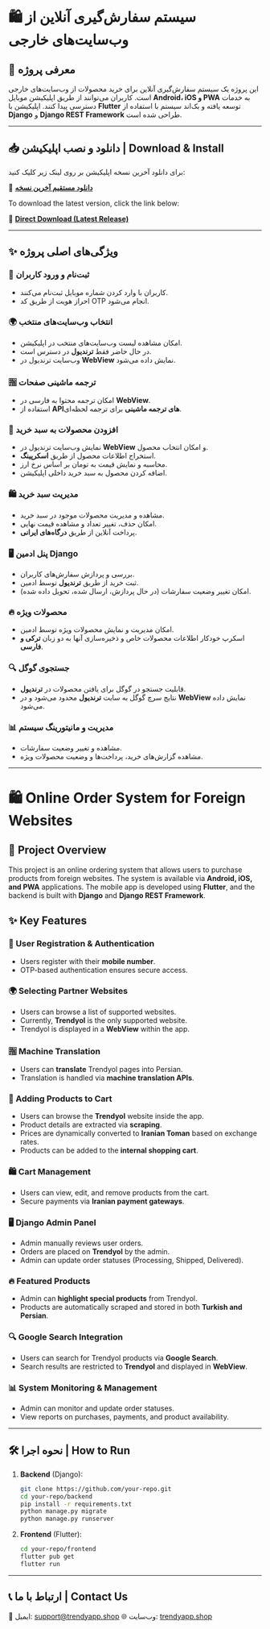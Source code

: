 # 🛍️ سیستم سفارش‌گیری آنلاین از وب‌سایت‌های خارجی

## 📌 معرفی پروژه
این پروژه یک سیستم سفارش‌گیری آنلاین برای خرید محصولات از وب‌سایت‌های خارجی است. کاربران می‌توانند از طریق اپلیکیشن موبایل **Android، iOS و PWA** به خدمات دسترسی پیدا کنند. اپلیکیشن با **Flutter** توسعه یافته و بک‌اند سیستم با استفاده از **Django** و **Django REST Framework** طراحی شده است.

--- 
## 📥 دانلود و نصب اپلیکیشن | Download & Install

برای دانلود آخرین نسخه اپلیکیشن بر روی لینک زیر کلیک کنید:

🔗 [**دانلود مستقیم آخرین نسخه**](https://github.com/your-repo/releases/latest/download/app.apk)

To download the latest version, click the link below:

🔗 [**Direct Download (Latest Release)**](https://github.com/your-repo/releases/latest/download/app.apk)

---

## ✨ ویژگی‌های اصلی پروژه

### 🔹 ثبت‌نام و ورود کاربران
- کاربران با وارد کردن شماره موبایل ثبت‌نام می‌کنند.
- احراز هویت از طریق کد OTP انجام می‌شود.

### 🌍 انتخاب وب‌سایت‌های منتخب
- امکان مشاهده لیست وب‌سایت‌های منتخب در اپلیکیشن.
- در حال حاضر فقط **ترندیول** در دسترس است.
- وب‌سایت ترندیول در **WebView** نمایش داده می‌شود.

### 🈯 ترجمه ماشینی صفحات
- امکان ترجمه محتوا به فارسی در **WebView**.
- استفاده از **APIهای ترجمه ماشینی** برای ترجمه لحظه‌ای.

### 🛒 افزودن محصولات به سبد خرید
- نمایش وب‌سایت ترندیول در **WebView** و امکان انتخاب محصول.
- استخراج اطلاعات محصول از طریق **اسکرپینگ**.
- محاسبه و نمایش قیمت به تومان بر اساس نرخ ارز.
- اضافه کردن محصول به سبد خرید داخلی اپلیکیشن.

### 🛍️ مدیریت سبد خرید
- مشاهده و مدیریت محصولات موجود در سبد خرید.
- امکان حذف، تغییر تعداد و مشاهده قیمت نهایی.
- پرداخت آنلاین از طریق **درگاه‌های ایرانی**.

### 🖥️ پنل ادمین Django
- بررسی و پردازش سفارش‌های کاربران.
- ثبت خرید از طریق **ترندیول** توسط ادمین.
- امکان تغییر وضعیت سفارشات (در حال پردازش، ارسال شده، تحویل داده شده).

### 🔥 محصولات ویژه
- امکان مدیریت و نمایش محصولات ویژه توسط ادمین.
- اسکرپ خودکار اطلاعات محصولات خاص و ذخیره‌سازی آنها به دو زبان **ترکی و فارسی**.

### 🔍 جستجوی گوگل
- قابلیت جستجو در گوگل برای یافتن محصولات در **ترندیول**.
- نتایج سرچ گوگل به سایت **ترندیول** محدود می‌شود و در **WebView** نمایش داده می‌شود.

### 📊 مدیریت و مانیتورینگ سیستم
- مشاهده و تغییر وضعیت سفارشات.
- مشاهده گزارش‌های خرید، پرداخت‌ها و وضعیت محصولات ویژه.

---

# 🛍️ Online Order System for Foreign Websites

## 📌 Project Overview
This project is an online ordering system that allows users to purchase products from foreign websites. The system is available via **Android, iOS, and PWA** applications. The mobile app is developed using **Flutter**, and the backend is built with **Django** and **Django REST Framework**.

## ✨ Key Features

### 🔹 User Registration & Authentication
- Users register with their **mobile number**.
- OTP-based authentication ensures secure access.

### 🌍 Selecting Partner Websites
- Users can browse a list of supported websites.
- Currently, **Trendyol** is the only supported website.
- Trendyol is displayed in a **WebView** within the app.

### 🈯 Machine Translation
- Users can **translate** Trendyol pages into Persian.
- Translation is handled via **machine translation APIs**.

### 🛒 Adding Products to Cart
- Users can browse the **Trendyol** website inside the app.
- Product details are extracted via **scraping**.
- Prices are dynamically converted to **Iranian Toman** based on exchange rates.
- Products can be added to the **internal shopping cart**.

### 🛍️ Cart Management
- Users can view, edit, and remove products from the cart.
- Secure payments via **Iranian payment gateways**.

### 🖥️ Django Admin Panel
- Admin manually reviews user orders.
- Orders are placed on **Trendyol** by the admin.
- Admin can update order statuses (Processing, Shipped, Delivered).

### 🔥 Featured Products
- Admin can **highlight special products** from Trendyol.
- Products are automatically scraped and stored in both **Turkish and Persian**.

### 🔍 Google Search Integration
- Users can search for Trendyol products via **Google Search**.
- Search results are restricted to **Trendyol** and displayed in **WebView**.

### 📊 System Monitoring & Management
- Admin can monitor and update order statuses.
- View reports on purchases, payments, and product availability.

---

## 🛠️ نحوه اجرا | How to Run
1. **Backend** (Django):
   ```bash
   git clone https://github.com/your-repo.git
   cd your-repo/backend
   pip install -r requirements.txt
   python manage.py migrate
   python manage.py runserver
   ```
2. **Frontend** (Flutter):
   ```bash
   cd your-repo/frontend
   flutter pub get
   flutter run
   ```

---

## 📞 ارتباط با ما | Contact Us
📧 ایمیل: support@trendyapp.shop
🌐 وب‌سایت: [trendyapp.shop](https://trendyapp.shop)

